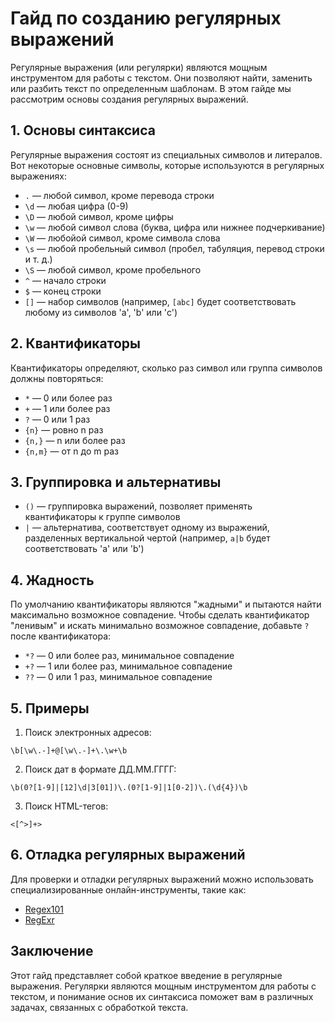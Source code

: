 # Гайд по созданию регулярных выражений

Регулярные выражения (или регулярки) являются мощным инструментом для работы с текстом. Они позволяют найти, заменить или разбить текст по определенным шаблонам. В этом гайде мы рассмотрим основы создания регулярных выражений.

## 1. Основы синтаксиса

Регулярные выражения состоят из специальных символов и литералов. Вот некоторые основные символы, которые используются в регулярных выражениях:

- `.` — любой символ, кроме перевода строки
- `\d` — любая цифра (0-9)
- `\D` — любой символ, кроме цифры
- `\w` — любой символ слова (буква, цифра или нижнее подчеркивание)
- `\W` — любойой символ, кроме символа слова
- `\s` — любой пробельный символ (пробел, табуляция, перевод строки и т. д.)
- `\S` — любой символ, кроме пробельного
- `^` — начало строки
- `$` — конец строки
- `[]` — набор символов (например, `[abc]` будет соответствовать любому из символов 'a', 'b' или 'c')

## 2. Квантификаторы

Квантификаторы определяют, сколько раз символ или группа символов должны повторяться:

- `*` — 0 или более раз
- `+` — 1 или более раз
- `?` — 0 или 1 раз
- `{n}` — ровно n раз
- `{n,}` — n или более раз
- `{n,m}` — от n до m раз

## 3. Группировка и альтернативы

- `()` — группировка выражений, позволяет применять квантификаторы к группе символов
- `|` — альтернатива, соответствует одному из выражений, разделенных вертикальной чертой (например, `a|b` будет соответствовать 'a' или 'b')

## 4. Жадность

По умолчанию квантификаторы являются "жадными" и пытаются найти максимально возможное совпадение. Чтобы сделать квантификатор "ленивым" и искать минимально возможное совпадение, добавьте `?` после квантификатора:

- `*?` — 0 или более раз, минимальное совпадение
- `+?` — 1 или более раз, минимальное совпадение
- `??` — 0 или 1 раз, минимальное совпадение

## 5. Примеры

1. Поиск электронных адресов:

```
\b[\w\.-]+@[\w\.-]+\.\w+\b
```

2. Поиск дат в формате ДД.ММ.ГГГГ:

```
\b(0?[1-9]|[12]\d|3[01])\.(0?[1-9]|1[0-2])\.(\d{4})\b
```

3. Поиск HTML-тегов:

```
<[^>]+>
```

## 6. Отладка регулярных выражений

Для проверки и отладки регулярных выражений можно использовать специализированные онлайн-инструменты, такие как:

- [Regex101](https://regex101.com/)
- [RegExr](https://regexr.com/)

## Заключение

Этот гайд представляет собой краткое введение в регулярные выражения. Регулярки являются мощным инструментом для работы с текстом, и понимание основ их синтаксиса поможет вам в различных задачах, связанных с обработкой текста.
